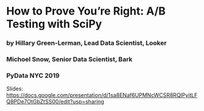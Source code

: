 # How to Prove You’re Right: A/B Testing with SciPy
### by Hillary Green-Lerman, Lead Data Scientist, Looker
### Michoel Snow, Senior Data Scientist, Bark
### PyData NYC 2019

Slides: https://docs.google.com/presentation/d/1sa8ENaf6UPMNcWCSR8RQlPyitLFQ8PDe7OtGbZtSS00/edit?usp=sharing
